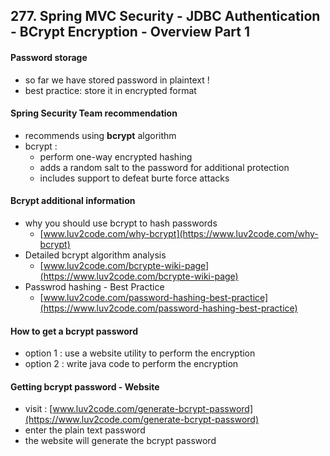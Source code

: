 ## 277. Spring MVC Security - JDBC Authentication - BCrypt Encryption - Overview Part 1

#### Password storage 
* so far we have stored password in plaintext !
* best practice: store it in encrypted format 

#### Spring Security Team recommendation 
* recommends using **bcrypt** algorithm 
* bcrypt : 
  * perform one-way encrypted hashing 
  * adds a random salt to the password for additional protection 
  * includes support to defeat burte force attacks 

#### Bcrypt additional information 
* why you should use bcrypt to hash passwords 
  * [www.luv2code.com/why-bcrypt](https://www.luv2code.com/why-bcrypt)
* Detailed bcrypt algorithm analysis 
  * [www.luv2code.com/bcrypte-wiki-page](https://www.luv2code.com/bcrypte-wiki-page)
* Passwrod hashing - Best Practice 
  * [www.luv2code.com/password-hashing-best-practice](https://www.luv2code.com/password-hashing-best-practice)


#### How to get a bcrypt password 
* option 1 : use a website utility to perform the encryption 
* option 2 : write java code to perform the encryption 

#### Getting bcrypt password - Website 
* visit :  [www.luv2code.com/generate-bcrypt-password](https://www.luv2code.com/generate-bcrypt-password)
* enter the plain text password 
* the website will generate the bcrypt password 

